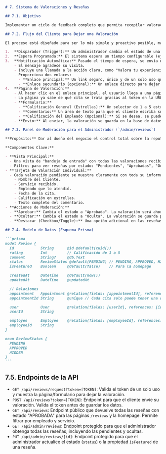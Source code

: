 ````markdown
# 7. Sistema de Valoraciones y Reseñas

## 7.1. Objetivo

Implementar un ciclo de feedback completo que permita recopilar valoraciones de los clientes de forma automatizada y utilizar esas reseñas como una potente herramienta de marketing y prueba social. El sistema debe dar al administrador control total sobre qué valoraciones se muestran públicamente.

## 7.2. Flujo del Cliente para Dejar una Valoración

El proceso está diseñado para ser lo más simple y proactivo posible, maximizando la tasa de respuesta.

1.  **Disparador (Trigger):** Un administrador cambia el estado de una cita a "Completada" en el panel de administración.
2.  **Espera Programada:** El sistema espera un tiempo configurable (ej: 3 horas) para dar tiempo al cliente a disfrutar del resultado antes de pedirle una opinión.
3.  **Notificación Automática:** Pasado el tiempo de espera, se envía un email y/o un mensaje de WhatsApp al cliente.
    - El mensaje agradece su visita.
    - Incluye una llamada a la acción clara, como "Valora tu experiencia en 1 minuto".
    - Proporciona dos enlaces:
      - **Enlace principal:** Un link seguro, único y de un solo uso que dirige a la página de valoración del propio sitio web.
      - **Enlace secundario (opcional):** Un enlace directo para dejar una reseña en el perfil de Google Business de la empresa.
4.  **Página de Valoración:**
    - Al hacer clic en el enlace principal, el usuario llega a una página simple y sin distracciones.
    - La página ya sabe de qué cita se trata gracias al token en la URL.
    - **Formulario:**
      - **Calificación General (Estrellas):** Un selector de 1 a 5 estrellas (obligatorio).
      - **Comentario:** Un área de texto para que el cliente escriba su opinión (opcional).
      - **Calificación del Empleado (Opcional):** Si se desea, se puede añadir un segundo selector de estrellas para valorar específicamente al técnico que le atendió.
    - **Envío:** Al enviar, la valoración se guarda en la base de datos con el estado inicial de **"Pendiente"**.

## 7.3. Panel de Moderación para el Administrador (`/admin/reviews`)

**Propósito:** Dar al dueño del negocio el control total sobre la reputación online que se muestra en su propia web.

**Componentes Clave:**

- **Vista Principal:**
  - Una vista de "bandeja de entrada" con todas las valoraciones recibidas, ordenadas por fecha (las más recientes primero).
  - Filtros para ver reseñas por estado: "Pendientes", "Aprobadas", "Ocultas".
- **Tarjeta de Valoración Individual:**
  - Cada valoración pendiente se muestra claramente con toda su información:
    - Nombre del Cliente.
    - Servicio recibido.
    - Empleado que lo atendió.
    - Fecha de la cita.
    - Calificación en estrellas.
    - Texto completo del comentario.
- **Acciones de Moderación:**
  - **Aprobar:** Cambia el estado a "Aprobada". La valoración será ahora visible en las secciones públicas de la web.
  - **Ocultar:** Cambia el estado a "Oculta". La valoración se guarda para registros internos y analíticas, pero **no será visible públicamente**. No se elimina.
  - **Destacar (Checkbox/Toggle):** Una opción adicional en las reseñas aprobadas para marcarlas como "Destacadas" y que aparezcan en la página de inicio.

## 7.4. Modelo de Datos (Esquema Prisma)

```prisma
model Review {
  id            String      @id @default(cuid())
  rating        Int         // Calificación de 1 a 5
  comment       String?     @db.Text
  status        ReviewStatus @default(PENDING) // PENDING, APPROVED, HIDDEN
  isFeatured    Boolean     @default(false)    // Para la homepage

  createdAt     DateTime    @default(now())
  updatedAt     DateTime    @updatedAt

  // Relaciones
  appointment   Appointment @relation(fields: [appointmentId], references: [id])
  appointmentId String      @unique // Cada cita solo puede tener una reseña

  user          User        @relation(fields: [userId], references: [id])
  userId        String

  employee      Employee    @relation(fields: [employeeId], references: [id])
  employeeId    String
}

enum ReviewStatus {
  PENDING
  APPROVED
  HIDDEN
}
```
````

## 7.5. Endpoints de la API

- `GET /api/reviews/request?token=[TOKEN]`: Valida el token de un solo uso y muestra la página/formulario para dejar la valoración.
- `POST /api/reviews?token=[TOKEN]`: Endpoint para que el cliente envíe su valoración. Valida el token antes de guardar los datos.
- `GET /api/reviews`: Endpoint público que devuelve todas las reseñas con estado "APROBADA" para las páginas `/reviews` y la homepage. Permite filtrar por empleado y servicio.
- `GET /api/admin/reviews`: Endpoint protegido para que el administrador obtenga todas las reseñas, incluyendo las pendientes y ocultas.
- `PUT /api/admin/reviews/[id]`: Endpoint protegido para que el administrador actualice el estado (`status`) o la propiedad `isFeatured` de una reseña.

```

```
